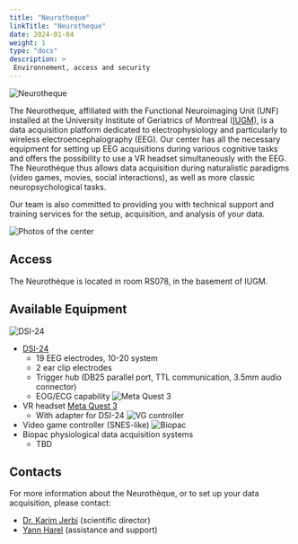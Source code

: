 ```yaml
---
title: "Neurotheque"
linkTitle: "Neurotheque"
date: 2024-01-04
weight: 1
type: "docs"
description: >
 Environnement, access and security
---
```


![Neurotheque](/images/documentation/neurotheque_banner.png)

The Neurotheque, affiliated with the Functional Neuroimaging Unit (UNF) installed at the University Institute of Geriatrics of Montreal ([IUGM](https://iugm.ca/)), is a data acquisition platform dedicated to electrophysiology and particularly to wireless electroencephalography (EEG). Our center has all the necessary equipment for setting up EEG acquisitions during various cognitive tasks and offers the possibility to use a VR headset simultaneously with the EEG. The Neurothèque thus allows data acquisition during naturalistic paradigms (video games, movies, social interactions), as well as more classic neuropsychological tasks.

Our team is also committed to providing you with technical support and training services for the setup, acquisition, and analysis of your data.

![Photos of the center](TODO:image)

## Access

The Neurothèque is located in room RS078, in the basement of IUGM.


## Available Equipment

![DSI-24](/images/documentation/dsi24.jpeg)
* [DSI-24](https://wearablesensing.com/dsi-24/)
    - 19 EEG electrodes, 10-20 system
    - 2 ear clip electrodes
    - Trigger hub (DB25 parallel port, TTL communication, 3.5mm audio connector)
    - EOG/ECG capability
![Meta Quest 3](/images/documentation/quest3.jpg)
* VR headset [Meta Quest 3](https://www.meta.com/ca/fr/quest/quest-3/)
    - With adapter for DSI-24
![VG controller](/images/documentation/vg_controllers.jpg)
* Video game controller (SNES-like)
![Biopac](TODO:image)
* Biopac physiological data acquisition systems
    - TBD


## Contacts

For more information about the Neurothèque, or to set up your data acquisition, please contact:
- [Dr. Karim Jerbi](mailto:karim.jerbi.udem@gmail.com) (scientific director)
- [Yann Harel](mailto:yharel109@gmail.com) (assistance and support)
